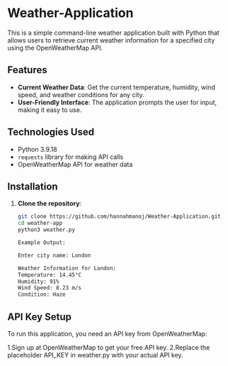 # Weather-Application

This is a simple command-line weather application built with Python that allows users to retrieve current weather information for a specified city using the OpenWeatherMap API.

## Features

- **Current Weather Data**: Get the current temperature, humidity, wind speed, and weather conditions for any city.
- **User-Friendly Interface**: The application prompts the user for input, making it easy to use.

## Technologies Used

- Python 3.9.18
- `requests` library for making API calls
- OpenWeatherMap API for weather data

 

## Installation

1. **Clone the repository**:
   ```bash
   git clone https://github.com/hannahmanoj/Weather-Application.git
   cd weather-app
   python3 weather.py

   Example Output:

   Enter city name: London

   Weather Information for London:
   Temperature: 14.45°C
   Humidity: 91%
   Wind Speed: 8.23 m/s
   Condition: Haze

## API Key Setup
To run this application, you need an API key from OpenWeatherMap:

   1.Sign up at OpenWeatherMap to get your free API key.
   2.Replace the placeholder API_KEY in weather.py with your actual API key.




   
